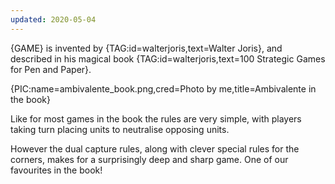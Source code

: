 ```yaml
---
updated: 2020-05-04
---
```


{GAME} is invented by {TAG:id=walterjoris,text=Walter Joris}, and described in his magical book {TAG:id=walterjoris,text=100 Strategic Games for Pen and Paper}.

{PIC:name=ambivalente_book.png,cred=Photo by me,title=Ambivalente in the book}

Like for most games in the book the rules are very simple, with players taking turn placing units to neutralise opposing units.

However the dual capture rules, along with clever special rules for the corners, makes for a surprisingly deep and sharp game. One of our favourites in the book!
